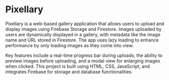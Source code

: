 # Pixellary

Pixellary is a web-based gallery application that allows users to upload and display images using Firebase Storage and Firestore. Images uploaded by users are dynamically displayed in a gallery, with metadata like the image name and URL stored in Firestore. The app uses lazy loading to enhance performance by only loading images as they come into view.

Key features include a real-time progress bar during uploads, the ability to preview images before uploading, and a modal view for enlarging images when clicked. This project is built using HTML, CSS, JavaScript, and integrates Firebase for storage and database functionalities.
